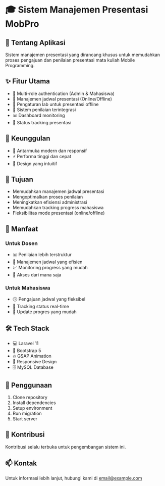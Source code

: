 # 🎓 Sistem Manajemen Presentasi MobPro

## 📱 Tentang Aplikasi
Sistem manajemen presentasi yang dirancang khusus untuk memudahkan proses pengajuan dan penilaian presentasi mata kuliah Mobile Programming.

## ✨ Fitur Utama
- 🔐 Multi-role authentication (Admin & Mahasiswa)
- 📅 Manajemen jadwal presentasi (Online/Offline)
- 🏢 Pengaturan lab untuk presentasi offline
- 🎯 Sistem penilaian terintegrasi
- 📊 Dashboard monitoring
- 🔄 Status tracking presentasi

## 💪 Keunggulan
- 🚀 Antarmuka modern dan responsif
- ⚡ Performa tinggi dan cepat
- 🎨 Design yang intuitif

## 🎯 Tujuan
- Memudahkan manajemen jadwal presentasi
- Mengoptimalkan proses penilaian
- Meningkatkan efisiensi administrasi
- Memudahkan tracking progress mahasiswa
- Fleksibilitas mode presentasi (online/offline)

## 🌟 Manfaat
### Untuk Dosen
- 📊 Penilaian lebih terstruktur
- 📅 Manajemen jadwal yang efisien
- 📈 Monitoring progress yang mudah
- 📱 Akses dari mana saja

### Untuk Mahasiswa
- 🕒 Pengajuan jadwal yang fleksibel
- 📱 Tracking status real-time
- 🔄 Update progres yang mudah

## 🛠️ Tech Stack
- 💻 Laravel 11
- 🎨 Bootstrap 5
- 🔥 GSAP Animation
- 📱 Responsive Design
- 🗄️ MySQL Database

## 📝 Penggunaan
1. Clone repository
2. Install dependencies
3. Setup environment
4. Run migration
5. Start server

## 🤝 Kontribusi
Kontribusi selalu terbuka untuk pengembangan sistem ini.

## 📫 Kontak
Untuk informasi lebih lanjut, hubungi kami di email@example.com